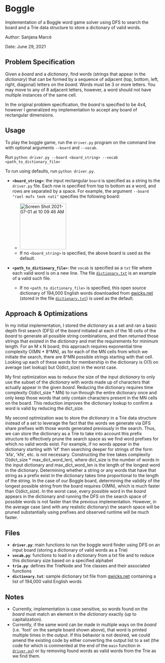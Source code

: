 # Boggle
Implementation of a Boggle word game solver using DFS to search the board and a Trie data structure to store a dictionary of valid words.

Author: Sanjana Marcé

Date: June 29, 2021

## Problem Specification

Given a _board_ and a _dictionary_, find words (strings that appear in the _dictionary_) that can be formed by a sequence of adjacent (top, bottom, left, right, diagonal) letters on the _board_. Words must be 3 or more letters. You may move to any of 8 adjacent letters, however, a word should not have multiple instances of the same cell.

In the original problem specification, the _board_ is specified to be 4x4, however I generalized my implementation to accept any board of rectangular dimensions. 
 
## Usage
To play the boggle game, run the `driver.py` program on the command line with optional arguments `--board` and `--vocab`.

Run `python driver.py --board <board_string> --vocab <path_to_dictionary_file>`

To run using defaults, run `python driver.py`. 

- **`<board_string>`**: the input rectangular `board` is specified as a string to the `driver.py` file. Each row is specified from top to bottom as a word, and rows are separated by a space. For example, the argument `--board "rael mofs teok nati"` specifies the following board: 
    - <img width="150" alt="Screen Shot 2021-07-01 at 10 09 46 AM" src="https://user-images.githubusercontent.com/46915691/124138311-85b0da00-da54-11eb-96bd-f6bf56b74d31.png">
    - If no `<board_string>` is specified, the above board is used as the default. 

- **`<path_to_dictionary_file>`**: the `vocab` is specified as a `txt` file where each valid word is on a new line. The file [`dictionary.txt`](https://github.com/sanjanamarce/boggle_solver/blob/main/dictionary.txt) is an example of a valid such file.
 
    - If no `<path_to_dictionary_file>` is specified, this open source dictionary of 194,000 English words downloaded from [gwicks.net](http://www.gwicks.net/dictionaries.htm) (stored in the file [`dictionary.txt`](https://github.com/sanjanamarce/boggle_solver/blob/main/dictionary.txt)) is used as the default. 

## Approach & Optimizations
In my initial implementation, I stored the _dictionary_ as a set and ran a basic depth first search (DFS) of the _board_ initiated at each of the 16 cells of the _board_ to generate all possible string combinations, and then returned those strings that existed in the _dictionary_ and met the requirements for minimum length. For an M x N board, this approach requires exponential time complexity O(MN * 8^MN), as for each of the MN cells from which we initiate the search, there are 8^MN possible strings starting with that cell. Looking up each of these words for membership in the dictionary is O(1) on average (set lookup) but O(dict_size) in the worst case. 

My first optimization was to reduce the size of the input _dictionary_ to only use the subset of the _dictionary_ with words made up of characters that actually appear in the given _board_. Reducing the dictionary requires time complexity O(dict_size * MN) to run through the entire dictionary once and only keep those words that only contain characters present in the MN cells on the board. This reduction improves the dictionary lookup to confirm a word is valid by reducing the dict_size.

My second optimization was to store the _dictionary_ in a Trie data structure instead of a set to leverage the fact that the words we generate via DFS share prefixes with those words generated previously in the search. Thus, we can store the dictionary as a Trie to take into account this prefix structure to effectively prune the search space as we find word prefixes for which no valid words exist. For example, if no words appear in the dictionary starting with 'kf' then searching deeper for strings of the form 'kfa', 'kfe', etc. is not necessary. Constructing the tree takes complexity O(dict_size * max_dict_word_len), where dict_size is the number of words in the input dictionary and max_dict_word_len is the length of the longest word in the dictionary. Determining whether a string or any words that have that string as a prefix exist in the dictionary takes time proportional to the length of the string. In the case of our Boggle board, determining the validity of the longest possible string from the board requires O(MN), which is much faster than O(dict_size). In the worst case, every possible word in the _board_ appears in the dictionary and running the DFS on the search space of possible words is not faster than the previous implementation. However, in the average case (and with any realistic dictionary) the search space will be pruned substantially using prefixes and observed runtime will be much faster. 

## Files
- **`driver.py`**: main functions to run the boggle word finder using DFS on an input board (storing a dictionary of valid words as a Trie)
- **`vocab.py`**: functions to load in a dictionary from a txt file and to reduce this dictionary size based on a specified alphabet
- **`trie.py`**: defines the TrieNode and Trie classes and their associated functions 
- **`dictionary.txt`**: sample dictionary txt file from [gwicks.net](http://www.gwicks.net/dictionaries.htm) containing a list of 194,000 valid English words

## Notes
- Currently, implementation is case sensitive, so words found on the _board_ must match an element in the _dictionary_ exactly (up to capitalization). 
- Currently, if the same word can be made in multiple ways on the _board_ (i.e. 'foot' on the sample board shown above), that word is printed multiple times in the output. If this behavior is not desired, we could amend the existing code by either converting the output list to a set (the code for which is commented at the end of the `main` function in [`driver.py`](https://github.com/sanjanamarce/boggle_solver/blob/main/driver.py)) or by removing found words as valid words from the Trie as we find them. 
